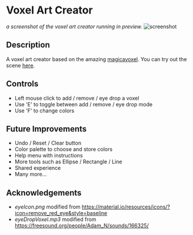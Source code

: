# Voxel Art Creator

_a screenshot of the voxel art creator running in preview._
![screenshot](https://github.com/decentraland-scenes/voxel-art-creator-example-scene/blob/master/screenshots/screenshot.png)

## Description

A voxel art creator based on the amazing [magicavoxel](https://ephtracy.github.io/). You can try out the scene [here](https://play.decentraland.org/?position=-149%2C-146).

## Controls

* Left mouse click to add / remove / eye drop a voxel
* Use 'E' to toggle between add / remove / eye drop mode
* Use 'F' to change colors

## Future Improvements

* Undo / Reset / Clear button
* Color palette to choose and store colors
* Help menu with instructions
* More tools such as Ellipse / Rectangle / Line
* Shared experience
* Many more...

## Acknowledgements

* _eyeIcon.png_ modified from https://material.io/resources/icons/?icon=remove_red_eye&style=baseline
* _eyeDropVoxel.mp3_ modified from https://freesound.org/people/Adam_N/sounds/166325/